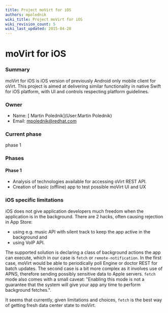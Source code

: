 ```yaml
---
title: Project moVirt for iOS
authors: mpolednik
wiki_title: Project moVirt for iOS
wiki_revision_count: 5
wiki_last_updated: 2015-04-28
---
```


# moVirt for iOS

### Summary

moVirt for iOS is iOS version of previously Android only mobile client for oVirt. This project is aimed at delivering similar functionality in native Swift for iOS platform, with UI and controls respecting platform guidelines.

### Owner

*   Name: [ Martin Polednik](User:Martin Polednik)
*   Email: <mpolednik@redhat.com>

### Current phase

phase 1

### Phases

#### Phase 1

*   Analysis of technologies available for accessing oVirt REST API.
*   Creation of basic (offline) app to test possible moVirt UI and UX

### iOS specific limitations

iOS does not give application developers much freedom when the application is in the background. There are 2 hacks, often causing rejection in App Store:

*   using e.g. music API with silent track to keep the app active in the background and
*   using VoIP API.

The supported solution is declaring a class of background actions the app can execute, which in our case is `fetch` or `remote-notification`. In the first case, moVirt would be able to periodically poll Engine or doctor REST for batch updates. The second case is a bit more complex as it involves use of APNS, therefore sending possibly sensitive data to Apple servers. `fetch` mode also comes with a small caveat: "Enabling this mode is not a guarantee that the system will give your app any time to perform background fetches.".

It seems that currently, given limitations and choices, `fetch` is the best way of getting fresh data center state to moVirt.
